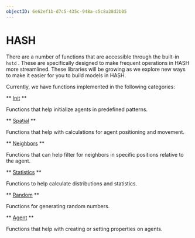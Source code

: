 ```yaml
---
objectID: 6e62ef1b-d7c5-435c-948a-c5c8a28d2b05
---
```


# HASH

There are a number of functions that are accessible through the built-in `hstd` . These are specifically designed to make frequent operations in HASH more streamlined. These libraries will be growing as we explore new ways to make it easier for you to build models in HASH.

Currently, we have functions implemented in the following categories:

** [Init](/docs/simulation/creating-simulations/libraries/hash/init) **

Functions that help initialize agents in predefined patterns.

** [Spatial](/docs/simulation/creating-simulations/libraries/hash/spatial) **

Functions that help with calculations for agent positioning and movement.

** [Neighbors](/docs/simulation/creating-simulations/libraries/hash/neighbors) **

Functions that can help filter for neighbors in specific positions relative to the agent.

** [Statistics](/docs/simulation/creating-simulations/libraries/hash/javascript-libraries) **

Functions to help calculate distributions and statistics.

** [Random](/docs/simulation/creating-simulations/libraries/hash/random) **

Functions for generating random numbers.

** [Agent](/docs/simulation/creating-simulations/libraries/hash/agent) **

Functions that help with creating or setting properties on agents.

